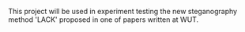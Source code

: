 This project will be used in experiment testing the new steganography method 'LACK' proposed in one of papers written at WUT.